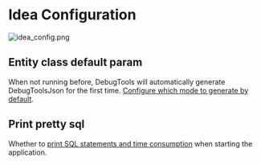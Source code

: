 # Idea Configuration

![idea_config.png](/images/idea_config.png)

## Entity class default param

When not running before, DebugTools will automatically generate DebugToolsJson for the first time. [Configure which mode to generate by default](./quick-start#fill-debug-tools-json).

## Print pretty sql

Whether to [print SQL statements and time consumption](./sql) when starting the application.